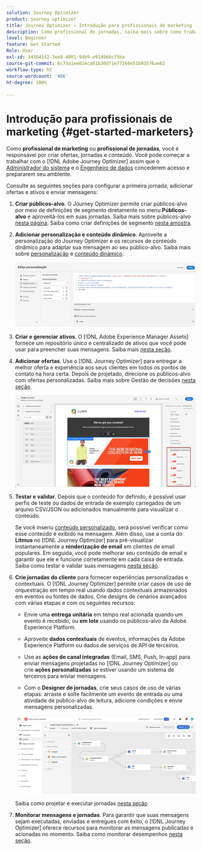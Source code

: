 ```yaml
---
solution: Journey Optimizer
product: journey optimizer
title: Journey Optimizer — Introdução para profissionais de marketing
description: Como profissional de jornadas, saiba mais sobre como trabalhar com o Journey Optimizer
level: Beginner
feature: Get Started
Role: User
exl-id: 34304142-3ee8-4081-94b9-e914968c75ba
source-git-commit: 6c73a1ee024ca61b30d71e77268e51b93576ae62
workflow-type: ht
source-wordcount: '466'
ht-degree: 100%

---
```


# Introdução para profissionais de marketing {#get-started-marketers}

Como **profissional de marketing** ou **profissional de jornadas**, você é responsável por criar ofertas, jornadas e conteúdo. Você pode começar a trabalhar com o [!DNL Adobe Journey Optimizer] assim que o [Administrador do sistema](administrator.md) e o [Engenheiro de dados](data-engineer.md) concederem acesso e prepararem seu ambiente.

Consulte as seguintes seções para configurar a primeira jornada, adicionar ofertas e ativos e enviar mensagens:

1. **Criar públicos-alvo**. O Journey Optimizer permite criar públicos-alvo por meio de definições de segmento diretamente no menu **Públicos-alvo** e aproveitá-los em suas jornadas.  Saiba mais sobre públicos-alvo [nesta página](../../audience/about-audiences.md). Saiba como criar definições de segmento [nesta amostra](../../audience/creating-a-segment-definition.md).

1. **Adicionar personalização e conteúdo dinâmico**. Aproveite a personalização do Journey Optimizer e os recursos de conteúdo dinâmico para adaptar sua mensagem ao seu público-alvo. Saiba mais sobre [personalização](../../personalization/personalize.md) e [conteúdo dinâmico](../../personalization/get-started-dynamic-content.md).

   ![](../assets/perso_ee2.png)

1. **Criar e gerenciar ativos**. O [!DNL Adobe Experience Manager Assets] fornece um repositório único e centralizado de ativos que você pode usar para preencher suas mensagens. Saiba mais [nesta seção](../../integrations/assets.md).

1. **Adicionar ofertas**. Use o [!DNL Journey Optimizer] para entregar a melhor oferta e experiência aos seus clientes em todos os pontos de contato na hora certa. Depois de projetado, direcione os públicos-alvo com ofertas personalizadas. Saiba mais sobre Gestão de decisões [nesta seção](../../offers/get-started/starting-offer-decisioning.md).

   ![](../assets/offers-e2e-offers-displayed.png)

1. **Testar e validar**. Depois que o conteúdo for definido, é possível usar perfis de teste ou dados de entrada de exemplo carregados de um arquivo CSV/JSON ou adicionados manualmente para visualizar o conteúdo.

   Se você inseriu [conteúdo personalizado](../../personalization/personalize.md), será possível verificar como esse conteúdo é exibido na mensagem. Além disso, use a conta do **Litmus** no [!DNL Journey Optimizer] para pré-visualizar instantaneamente a **renderização de email** em clientes de email populares. Em seguida, você pode melhorar seu conteúdo de email e garantir que ele e funcione corretamente em cada caixa de entrada. Saiba como testar e validar suas mensagens [nesta seção](../../content-management/preview-test.md).

1. **Crie jornadas do cliente** para fornecer experiências personalizadas e contextuais. O [!DNL Journey Optimizer] permite criar casos de uso de orquestração em tempo real usando dados contextuais armazenados em eventos ou fontes de dados. Crie designs de cenários avançados com várias etapas e com os seguintes recursos:

   * Envie uma **entrega unitária** em tempo real acionada quando um evento é recebido, ou **em lote** usando os públicos-alvo da Adobe Experience Platform.

   * Aproveite **dados contextuais** de eventos, informações da Adobe Experience Platform ou dados de serviços de API de terceiros.

   * Use as **ações de canal integradas** (Email, SMS, Push, In-app) para enviar mensagens projetadas no [!DNL Journey Optimizer] ou crie **ações personalizadas** se estiver usando um sistema de terceiros para enviar mensagens.

   * Com o **Designer de jornadas**, crie seus casos de uso de várias etapas: arraste e solte facilmente um evento de entrada ou uma atividade de público-alvo de leitura, adicione condições e envie mensagens personalizadas.

   ![](../assets/journey-design.png)

   Saiba como projetar e executar jornadas [nesta seção](../../building-journeys/journey-gs.md)

1. **Monitorar mensagens e jornadas**. Para garantir que suas mensagens sejam executadas, enviadas e entregues com êxito, o [!DNL Journey Optimizer] oferece recursos para monitorar as mensagens publicadas e acionadas no momento. Saiba como monitorar desempenhos [nesta seção](../../reports/report-gs-cja.md).
